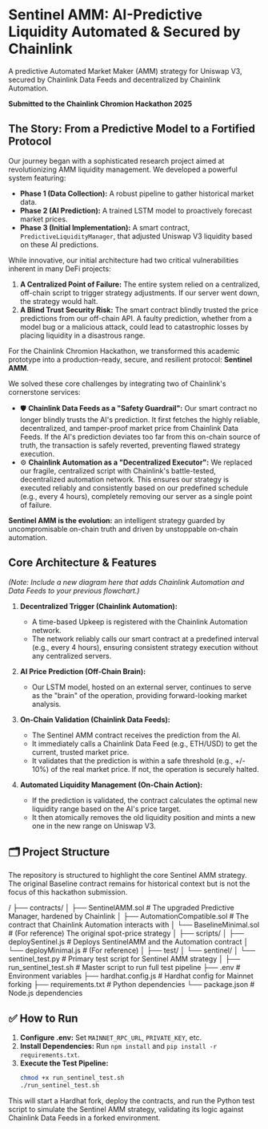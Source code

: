 ﻿# Sentinel AMM: AI-Predictive Liquidity Automated & Secured by Chainlink

A predictive Automated Market Maker (AMM) strategy for Uniswap V3, secured by Chainlink Data Feeds and decentralized by Chainlink Automation.

**Submitted to the Chainlink Chromion Hackathon 2025**

## The Story: From a Predictive Model to a Fortified Protocol

Our journey began with a sophisticated research project aimed at revolutionizing AMM liquidity management. We developed a powerful system featuring:

- **Phase 1 (Data Collection):** A robust pipeline to gather historical market data.
- **Phase 2 (AI Prediction):** A trained LSTM model to proactively forecast market prices.
- **Phase 3 (Initial Implementation):** A smart contract, `PredictiveLiquidityManager`, that adjusted Uniswap V3 liquidity based on these AI predictions.

While innovative, our initial architecture had two critical vulnerabilities inherent in many DeFi projects:

1. **A Centralized Point of Failure:** The entire system relied on a centralized, off-chain script to trigger strategy adjustments. If our server went down, the strategy would halt.
2. **A Blind Trust Security Risk:** The smart contract blindly trusted the price predictions from our off-chain API. A faulty prediction, whether from a model bug or a malicious attack, could lead to catastrophic losses by placing liquidity in a disastrous range.

For the Chainlink Chromion Hackathon, we transformed this academic prototype into a production-ready, secure, and resilient protocol: **Sentinel AMM**.

We solved these core challenges by integrating two of Chainlink's cornerstone services:

- 🛡️ **Chainlink Data Feeds as a "Safety Guardrail":** Our smart contract no longer blindly trusts the AI's prediction. It first fetches the highly reliable, decentralized, and tamper-proof market price from Chainlink Data Feeds. If the AI's prediction deviates too far from this on-chain source of truth, the transaction is safely reverted, preventing flawed strategy execution.
- ⚙️ **Chainlink Automation as a "Decentralized Executor":** We replaced our fragile, centralized script with Chainlink's battle-tested, decentralized automation network. This ensures our strategy is executed reliably and consistently based on our predefined schedule (e.g., every 4 hours), completely removing our server as a single point of failure.

**Sentinel AMM is the evolution:** an intelligent strategy guarded by uncompromisable on-chain truth and driven by unstoppable on-chain automation.

## Core Architecture & Features

*(Note: Include a new diagram here that adds Chainlink Automation and Data Feeds to your previous flowchart.)*

1. **Decentralized Trigger (Chainlink Automation):**
   - A time-based Upkeep is registered with the Chainlink Automation network.
   - The network reliably calls our smart contract at a predefined interval (e.g., every 4 hours), ensuring consistent strategy execution without any centralized servers.

2. **AI Price Prediction (Off-Chain Brain):**
   - Our LSTM model, hosted on an external server, continues to serve as the "brain" of the operation, providing forward-looking market analysis.

3. **On-Chain Validation (Chainlink Data Feeds):**
   - The Sentinel AMM contract receives the prediction from the AI.
   - It immediately calls a Chainlink Data Feed (e.g., ETH/USD) to get the current, trusted market price.
   - It validates that the prediction is within a safe threshold (e.g., +/- 10%) of the real market price. If not, the operation is securely halted.

4. **Automated Liquidity Management (On-Chain Action):**
   - If the prediction is validated, the contract calculates the optimal new liquidity range based on the AI's price target.
   - It then atomically removes the old liquidity position and mints a new one in the new range on Uniswap V3.

## 🗂️ Project Structure

The repository is structured to highlight the core Sentinel AMM strategy. The original Baseline contract remains for historical context but is not the focus of this hackathon submission.


/
├── contracts/
│ ├── SentinelAMM.sol # The upgraded Predictive Manager, hardened by Chainlink
│ ├── AutomationCompatible.sol # The contract that Chainlink Automation interacts with
│ └── BaselineMinimal.sol # (For reference) The original spot-price strategy
│
├── scripts/
│ ├── deploySentinel.js # Deploys SentinelAMM and the Automation contract
│ └── deployMinimal.js # (For reference)
│
├── test/
│ └── sentinel/
│ └── sentinel_test.py # Primary test script for Sentinel AMM strategy
│
├── run_sentinel_test.sh # Master script to run full test pipeline
├── .env # Environment variables
├── hardhat.config.js # Hardhat config for Mainnet forking
├── requirements.txt # Python dependencies
└── package.json # Node.js dependencies



## ✅ How to Run

1. **Configure .env:** Set `MAINNET_RPC_URL`, `PRIVATE_KEY`, etc.
2. **Install Dependencies:** Run `npm install` and `pip install -r requirements.txt`.
3. **Execute the Test Pipeline:**
   ```bash
   chmod +x run_sentinel_test.sh
   ./run_sentinel_test.sh

This will start a Hardhat fork, deploy the contracts, and run the Python test script to simulate the Sentinel AMM strategy, validating its logic against Chainlink Data Feeds in a forked environment.